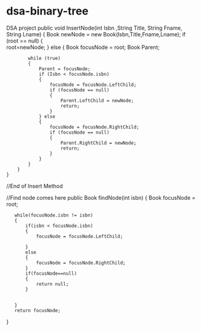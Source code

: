 dsa-binary-tree
===============

DSA project
public void InsertNode(int Isbn ,String Title, String Fname, String Lname) 
    {
       Book newNode = new Book(Isbn,Title,Fname,Lname);
        if (root == null) 
        {            
            root=newNode;
        } 
        else 
        {
            Book focusNode = root;
            Book Parent;

            while (true) 
            {
                Parent = focusNode;
                if (Isbn < focusNode.isbn) 
                {
                    focusNode = focusNode.LeftChild;
                    if (focusNode == null) 
                    {
                        Parent.LeftChild = newNode;
                        return;
                    }
                } else 
                {
                    focusNode = focusNode.RightChild;
                    if (focusNode == null) 
                    {
                        Parent.RightChild = newNode;
                        return;
                    }
                }
            }
        }
    }
  
//End of Insert Method
    
 //Find node comes here
public Book findNode(int isbn)
   {
       Book focusNode = root;
       
       while(focusNode.isbn != isbn)
       {
           if(isbn < focusNode.isbn)
           {
               focusNode = focusNode.LeftChild;

           }
           else
           {
               focusNode = focusNode.RightChild;
           }
           if(focusNode==null)
           {
               return null;
           }
          
           
       }
       return focusNode;
   }

